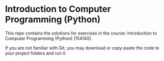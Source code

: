 # Introduction to Computer Programming (Python)
This repo contains the solutions for exercises in the course:
Introduction to Computer Programming (Python) [154140].

If you are not familiar with Git, you may download or copy-paste the code to your 
project folders and run it.
